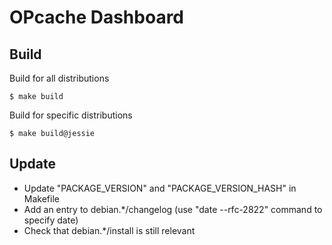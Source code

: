 # OPcache Dashboard

## Build

Build for all distributions

```
$ make build
```

Build for specific distributions

```
$ make build@jessie
```

## Update

* Update "PACKAGE_VERSION" and "PACKAGE_VERSION_HASH" in Makefile
* Add an entry to debian.*/changelog (use "date --rfc-2822" command to specify date)
* Check that debian.*/install is still relevant

